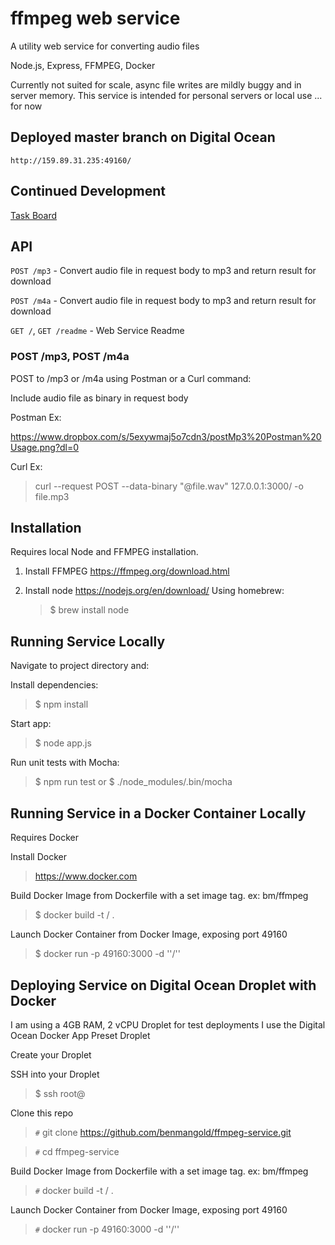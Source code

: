# ffmpeg web service

A utility web service for converting audio files 

Node.js, Express, FFMPEG, Docker

Currently not suited for scale, async file writes are mildly buggy and in server memory.  This service is intended for personal servers or local use
... for now

## Deployed master branch on Digital Ocean

`http://159.89.31.235:49160/`


## Continued Development

[Task Board](https://trello.com/b/I5Eh8JnX/ff-ffmpeg-service)

## API

`POST /mp3` - Convert audio file in request body to mp3 and return result for download

`POST /m4a` - Convert audio file in request body to mp3 and return result for download

`GET /`, `GET /readme` - Web Service Readme

### POST /mp3, POST /m4a

POST to /mp3 or /m4a using Postman or a Curl command:

Include audio file as binary in request body

Postman Ex:

https://www.dropbox.com/s/5exywmaj5o7cdn3/postMp3%20Postman%20Usage.png?dl=0

Curl Ex:

> curl --request POST --data-binary "@file.wav" 127.0.0.1:3000/ -o file.mp3

## Installation

Requires local Node and FFMPEG installation.

1. Install FFMPEG https://ffmpeg.org/download.html

2. Install node https://nodejs.org/en/download/
   Using homebrew:
   > \$ brew install node


## Running Service Locally

Navigate to project directory and:

Install dependencies:

> $ npm install

Start app:

> $ node app.js

Run unit tests with Mocha:

> $ npm run test
  or
> $ ./node_modules/.bin/mocha


## Running Service in a Docker Container Locally

Requires Docker

Install Docker

> https://www.docker.com

Build Docker Image from Dockerfile with a set image tag. ex: bm/ffmpeg

> $ docker build -t <image>/<tag> .

Launch Docker Container from Docker Image, exposing port 49160

> $ docker run -p 49160:3000 -d '<image>'/'<tag>'

## Deploying Service on Digital Ocean Droplet with Docker

I am using a 4GB RAM, 2 vCPU Droplet for test deployments
I use the Digital Ocean Docker App Preset Droplet

Create your Droplet

SSH into your Droplet

> $ ssh root@<droplet-ip>

Clone this repo
 
> `#` git clone https://github.com/benmangold/ffmpeg-service.git

> `#` cd ffmpeg-service

Build Docker Image from Dockerfile with a set image tag. ex: bm/ffmpeg

> `#` docker build -t <image>/<tag> .

Launch Docker Container from Docker Image, exposing port 49160

> `#` docker run -p 49160:3000 -d '<image>'/'<tag>'